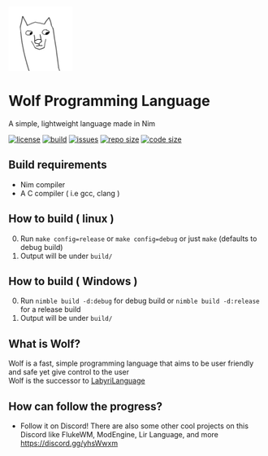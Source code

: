 <img src="./logo/best_logo_ever_alpha.png" width=25%>

# Wolf Programming Language
A simple, lightweight language made in Nim

[![license](https://img.shields.io/badge/license-MIT-blue.svg?style=flat-square)](./LICENSE)
[![build](https://img.shields.io/travis/Ralakus/wolf-lang.svg?style=flat-square)](https://travis-ci.org/Ralakus/wolf-lang)
[![issues](https://img.shields.io/github/issues/Ralakus/wolf-lang.svg?style=flat-square)](https://github.com/Ralakus/wolf-lang/issues)
[![repo size](https://img.shields.io/github/repo-size/Ralakus/wolf-lang.svg?style=flat-square)](https://github.com/Ralakus/wolf-lang)
[![code size](https://img.shields.io/github/languages/code-size/Ralakus/wolf-lang.svg?style=flat-square)](https://github.com/Ralakus/wolf-lang)


## Build requirements
* Nim compiler
* A C compiler ( i.e gcc, clang )

## How to build ( linux )
0. Run `make config=release` or `make config=debug` or just `make` (defaults to debug build)
1. Output will be under `build/`

## How to build ( Windows )
0. Run `nimble build -d:debug` for debug build or `nimble build -d:release` for a release build
1. Output will be under `build/`

## What is Wolf?
Wolf is a fast, simple programming language that aims to be user friendly and safe yet give control to the user  
Wolf is the successor to [LabyriLanguage](https://gitlab.com/Ralakus/LabyriLanguage)

## How can follow the progress?
* Follow it on Discord! There are also some other cool projects on this Discord like FlukeWM, ModEngine, Lir Language, and more https://discord.gg/yhsWwxm